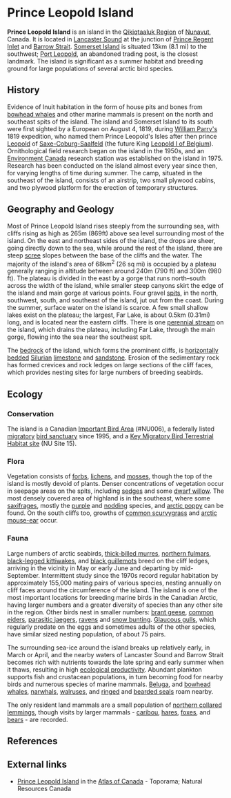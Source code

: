 # Prince Leopold Island

**Prince Leopold Island** is an island in the [Qikiqtaaluk
Region](Qikiqtaaluk_Region "wikilink") of [Nunavut](Nunavut "wikilink"),
Canada. It is located in [Lancaster Sound](Lancaster_Sound "wikilink")
at the junction of [Prince Regent Inlet](Prince_Regent_Inlet "wikilink")
and [Barrow Strait](Barrow_Strait "wikilink"). [Somerset
Island](Somerset_Island_(Nunavut) "wikilink") is situated 13km (8.1 mi) 
to the southwest; [Port Leopold](Port_Leopold "wikilink"), an abandoned
trading post, is the closest landmark. The island is significant as a 
summer habitat and breeding ground for large populations of several 
arctic bird species.

## History

Evidence of Inuit habitation in the form of house pits and bones from
[bowhead whales](bowhead_whale "wikilink") and other marine mammals is
present on the north and southeast spits of the island. The island
and Somerset Island to its south were first sighted by a European on
August 4, 1819, during [William
Parry's](William_Parry_(explorer) "wikilink") 1819 expedition, who named
them Prince Leopold's Isles after then prince
[Leopold](Leopold_I_of_Belgium "wikilink") of
[Saxe-Coburg-Saalfeld](Saxe-Coburg-Saalfeld "wikilink") (the future King
[Leopold I of Belgium](Leopold_I_of_Belgium "wikilink")).
Ornithological field research began on the island in the 1950s, and an
[Environment Canada](Environment_and_Climate_Change_Canada "wikilink")
research station was established on the island in 1975. Research has
been conducted on the island almost every year since then, for varying
lengths of time during summer. The camp, situated in the southeast of
the island, consists of an airstrip, two small plywood cabins, and two
plywood platform for the erection of temporary structures.

## Geography and Geology

Most of Prince Leopold Island rises steeply from the surrounding sea,
with cliffs rising as high as 265m (869ft) above sea level surrounding most of the
island. On the east and northeast sides of the island, the drops are
sheer, going directly down to the sea, while around the rest of the
island, there are steep [scree](scree "wikilink") slopes between the
base of the cliffs and the water. The majority of the island's area of
68km<sup>2</sup> (26 sq mi) 
is occupied by a plateau generally ranging in altitude between around
240m (790 ft) and 300m (980 ft). The plateau is divided in the east by a gorge that runs
north–south across the width of the island, while smaller steep canyons
skirt the edge of the island and main gorge at various points. Four
gravel [spits](spit_(landform) "wikilink"), in the north, southwest,
south, and southeast of the island, jut out from the coast. During the
summer, surface water on the island is scarce. A few small shallow lakes
exist on the plateau; the largest, Far Lake, is about 0.5km (0.31mi) long, and is
located near the eastern cliffs. There is one [perennial
stream](perennial_stream "wikilink") on the island, which drains the
plateau, including Far Lake, through the main gorge, flowing into the
sea near the southeast spit.

The [bedrock](bedrock "wikilink") of the island, which forms the
prominent cliffs, is [horizontally bedded](bed_(geology) "wikilink")
[Silurian](Silurian "wikilink") [limestone](limestone "wikilink") and
[sandstone](sandstone "wikilink"). Erosion of the sedimentary rock
has formed crevices and rock ledges on large sections of the cliff
faces, which provides nesting sites for large numbers of breeding
seabirds.

## Ecology

### Conservation

The island is a Canadian [Important Bird
Area](Important_Bird_Area "wikilink") (#NU006), a federally listed
[migratory](Bird_migration "wikilink") [bird
sanctuary](bird_sanctuary "wikilink") since 1995, and a [Key Migratory
Bird Terrestrial Habitat site](Key_Habitat_Site "wikilink") (NU Site
15).

### Flora

Vegetation consists of [forbs](forb "wikilink"),
[lichens](lichen "wikilink"), and [mosses](moss "wikilink"), though the
top of the island is mostly devoid of plants. Denser concentrations of
vegetation occur in seepage areas on the spits, including
[sedges](sedge "wikilink") and some [dwarf
willow](dwarf_willow "wikilink"). The most densely covered area of
highland is in the southeast, where some
[saxifrages](saxifrages "wikilink"), mostly the
[purple](Saxifraga_oppositifolia "wikilink") and
[nodding](Saxifraga_cernua "wikilink") species, and [arctic
poppy](arctic_poppy "wikilink") can be found. On the south cliffs too,
growths of [common scurvygrass](Cochlearia "wikilink") and [arctic
mouse-ear](Cerastium_arcticum "wikilink") occur.

### Fauna

Large numbers of arctic seabirds, [thick-billed
murres](thick-billed_murre "wikilink"), [northern
fulmars](northern_fulmar "wikilink"), [black-legged
kittiwakes](black-legged_kittiwake "wikilink"), and [black
guillemots](black_guillemot "wikilink") breed on the cliff ledges,
arriving in the vicinity in May or early June and departing by
mid-September. Intermittent study since the 1970s record regular
habitation by approximately 155,000 mating pairs of various species,
nesting annually on cliff faces around the circumference of the island.
The island is one of the most important locations for breeding marine
birds in the Canadian Arctic, having larger numbers and a greater
diversity of species than any other site in the region. Other birds nest
in smaller numbers: [brant geese](brant_(goose) "wikilink"), [common
eiders](common_eider "wikilink"), [parasitic
jaegers](parasitic_jaeger "wikilink"), [ravens](raven "wikilink") and
[snow bunting](snow_bunting "wikilink"). [Glaucous
gulls](Glaucous_gulls "wikilink"), which regularly predate on the eggs
and sometimes adults of the other species, have similar sized nesting
population, of about 75 pairs.

The surrounding sea-ice around the island breaks up relatively early, in
March or April, and the nearby waters of Lancaster Sound and Barrow
Strait becomes rich with nutrients towards the late spring and early
summer when it thaws, resulting in high [ecological
productivity](Productivity_(ecology) "wikilink"). Abundant plankton
supports fish and crustacean populations, in turn becoming food for
nearby birds and numerous species of marine mammals.
[Beluga](Beluga_whales "wikilink"), and [bowhead
whales](bowhead_whale "wikilink"), [narwhals](narwhal "wikilink"),
[walruses](walrus "wikilink"), and [ringed](ringed_seal "wikilink") and
[bearded seals](bearded_seal "wikilink") roam nearby.

The only resident land mammals are a small population of [northern
collared lemmings](northern_collared_lemming "wikilink"), though visits
by larger mammals - [caribou](peary_caribou "wikilink"),
[hares](arctic_hare "wikilink"), [foxes](arctic_fox "wikilink"), and
[bears](polar_bear "wikilink") - are recorded. 


## References

## External links

-   [Prince Leopold
    Island](http://atlas.nrcan.gc.ca/site/english/toporama?center=149469.09020744,2733177.361296&zoom=7)
    in the [Atlas of Canada](Atlas_of_Canada "wikilink") - Toporama;
    Natural Resources Canada
